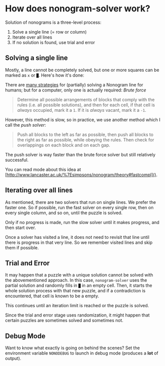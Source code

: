 # How does nonogram-solver work?

Solution of nonograms is a three-level process:

1. Solve a single line (= row or column)
2. Iterate over all lines
3. If no solution is found, use trial and error

## Solving a single line

Mostly, a line cannot be completely solved, but one or more squares can be marked as `x` or `█`. Here's how it's done:

There are [many strategies](http://www.nonograms.org/methods) for (partially) solving a Nonogram line for humans; but for a computer, only one is actually required: _Brute force_ 

> Determine all possible arrangements of blocks that comply with the rules (i.e. all possible solutions), and then for each cell, if that cell is _always_ occupied, mark it a `1`. If it is _always_ vacant, mark it a `-1`.

However, this method is slow, so in practice, we use another method which I call the _push solver_:

> Push all blocks to the left as far as possible, then push all blocks to the right as far as possible, while obeying the rules. Then check for overlappings on each block and on each gap.

The push solver is way faster than the brute force solver but still relatively successful.

You can read mode about this idea at [http://www.lancaster.ac.uk/%7Esimpsons/nonogram/theory#fastcompl]().


## Iterating over all lines

As mentioned, there are two solvers that run on single lines. We prefer the faster one. So if possible, run the fast solver on every single row, then on every single column, and so on, until the puzzle is solved.

Only if no progress is made, run the slow solver until it makes progress, and then start over.

Once a solver has visited a line, it does not need to revisit that line until there is progress in that very line. So we remember visited lines and skip them if possible.

## Trial and Error

It may happen that a puzzle with a unique solution cannot be solved with the abovementioned approach. In this case, `nonogram-solver` uses the partial solution and randomly fills in `█` in an empty cell. Then, it starts the whole solution process with that new puzzle, and if a contradiction is encountered, that cell is known to be a empty.

This continues until an iteration limit is reached or the puzzle is solved. 

Since the trial and error stage uses randomization, it might happen that certain puzzles are sometimes solved and sometimes not.

## Debug Mode

Want to know what exactly is going on behind the scenes? Set the environment variable `NONODEBUG` to launch in debug mode (produces a **lot** of output). 

